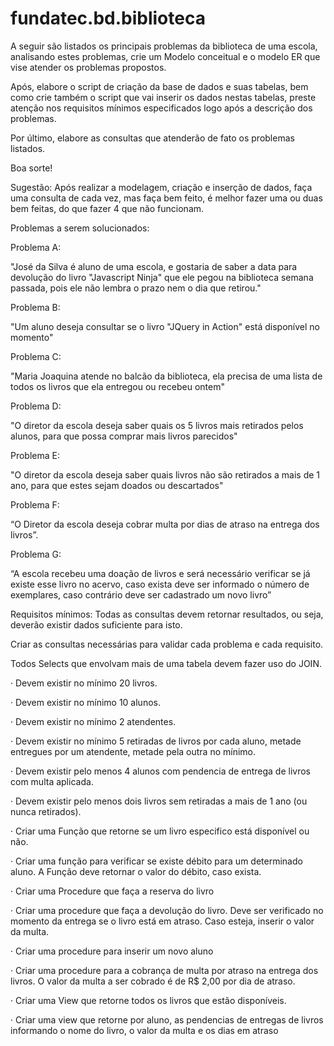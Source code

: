 # fundatec.bd.biblioteca

A seguir são listados os principais problemas da biblioteca de uma escola, analisando estes problemas, crie um Modelo conceitual e o modelo ER que vise atender os problemas propostos.

Após, elabore o script de criação da base de dados e suas tabelas, bem como crie também o script que vai inserir os dados nestas tabelas, preste atenção nos requisitos mínimos especificados logo após a descrição dos problemas.

Por último, elabore as consultas que atenderão de fato os problemas listados.

Boa sorte!

 

Sugestão: Após realizar a modelagem, criação e inserção de dados, faça uma consulta de cada vez, mas faça bem feito, é melhor fazer uma ou duas bem feitas, do que fazer 4 que não funcionam. 

 

Problemas a serem solucionados:

 

Problema A:

"José da Silva é aluno de uma escola, e gostaria de saber a data para devolução do livro "Javascript Ninja" que ele pegou na biblioteca semana passada, pois ele não lembra o prazo nem o dia que retirou."

 

Problema B:

"Um aluno deseja consultar se o livro "JQuery in Action" está disponível no momento"

 

Problema C:

"Maria Joaquina atende no balcão da biblioteca, ela precisa de uma lista de todos os livros que ela entregou ou recebeu ontem"

 

Problema D:

"O diretor da escola deseja saber quais os 5 livros mais retirados pelos alunos, para que possa comprar mais livros parecidos"

 

Problema E:

"O diretor da escola deseja saber quais livros não são retirados a mais de 1 ano, para que estes sejam doados ou descartados"

 

Problema F:

“O Diretor da escola deseja cobrar multa por dias de atraso na entrega dos livros”.

 

Problema G:

“A escola recebeu uma doação de livros e será necessário verificar se já existe esse livro no acervo, caso exista deve ser informado o número de exemplares, caso contrário deve ser cadastrado um novo livro”

 

Requisitos mínimos:
Todas as consultas devem retornar resultados, ou seja, deverão existir dados suficiente para isto.

Criar as consultas necessárias para validar cada problema e cada requisito.

Todos Selects que envolvam mais de uma tabela devem fazer uso do JOIN.

·         Devem existir no mínimo 20 livros.

·         Devem existir no mínimo 10 alunos.

·         Devem existir no mínimo 2 atendentes.

·         Devem existir no mínimo 5 retiradas de livros por cada aluno, metade entregues por um atendente, metade pela outra no mínimo.

·         Devem existir pelo menos 4 alunos com pendencia de entrega de livros com multa aplicada.

·         Devem existir pelo menos dois livros sem retiradas a mais de 1 ano (ou nunca retirados).

·         Criar uma Função que retorne se um livro especifico está disponível ou não.

·         Criar uma função para verificar se existe débito para um determinado aluno. A Função deve retornar o valor do débito, caso exista.

·         Criar uma Procedure que faça a reserva do livro

·         Criar uma procedure que faça a devolução do livro. Deve ser verificado no momento da entrega se o livro está em atraso. Caso esteja, inserir o valor da multa.

·         Criar uma procedure para inserir um novo aluno

·         Criar uma procedure para a cobrança de multa por atraso na entrega dos livros. O valor da multa a ser cobrado é de R$ 2,00 por dia de atraso.

·         Criar uma View que retorne todos os livros que estão disponíveis. 

·         Criar uma view que retorne por aluno, as pendencias de entregas de livros informando o nome do livro, o valor da multa e os dias em atraso
